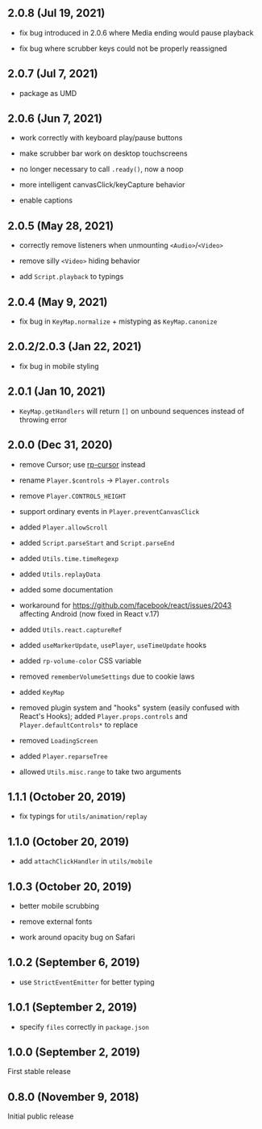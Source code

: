 ## 2.0.8 (Jul 19, 2021)

* fix bug introduced in 2.0.6 where Media ending would pause playback

* fix bug where scrubber keys could not be properly reassigned

## 2.0.7 (Jul 7, 2021)

* package as UMD

## 2.0.6 (Jun 7, 2021)

* work correctly with keyboard play/pause buttons

* make scrubber bar work on desktop touchscreens

* no longer necessary to call `.ready()`, now a noop

* more intelligent canvasClick/keyCapture behavior

* enable captions

## 2.0.5 (May 28, 2021)

* correctly remove listeners when unmounting `<Audio>`/`<Video>`

* remove silly `<Video>` hiding behavior

* add `Script.playback` to typings

## 2.0.4 (May 9, 2021)

* fix bug in `KeyMap.normalize` + mistyping as `KeyMap.canonize`

## 2.0.2/2.0.3 (Jan 22, 2021)

* fix bug in mobile styling

## 2.0.1 (Jan 10, 2021)

* `KeyMap.getHandlers` will return `[]` on unbound sequences instead of throwing error

## 2.0.0 (Dec 31, 2020)

* remove Cursor; use [rp-cursor](https://www.npmjs.com/package/rp-cursor) instead

* rename `Player.$controls` -> `Player.controls`

* remove `Player.CONTROLS_HEIGHT`

* support ordinary events in `Player.preventCanvasClick`

* added `Player.allowScroll`

* added `Script.parseStart` and `Script.parseEnd`

* added `Utils.time.timeRegexp`

* added `Utils.replayData`

* added some documentation

* workaround for https://github.com/facebook/react/issues/2043 affecting Android (now fixed in React v.17)

* added `Utils.react.captureRef`

* added `useMarkerUpdate`, `usePlayer`, `useTimeUpdate` hooks

* added `rp-volume-color` CSS variable

* removed `rememberVolumeSettings` due to cookie laws

* added `KeyMap`

* removed plugin system and "hooks" system (easily confused with React's Hooks); added `Player.props.controls` and `Player.defaultControls*` to replace

* removed `LoadingScreen`

* added `Player.reparseTree`

* allowed `Utils.misc.range` to take two arguments

## 1.1.1 (October 20, 2019)

* fix typings for `utils/animation/replay`

## 1.1.0 (October 20, 2019)

* add `attachClickHandler` in `utils/mobile`

## 1.0.3 (October 20, 2019)

* better mobile scrubbing

* remove external fonts

* work around opacity bug on Safari

## 1.0.2 (September 6, 2019)

* use `StrictEventEmitter` for better typing

## 1.0.1 (September 2, 2019)

* specify `files` correctly in `package.json`

## 1.0.0 (September 2, 2019)

First stable release

## 0.8.0 (November 9, 2018)

Initial public release
